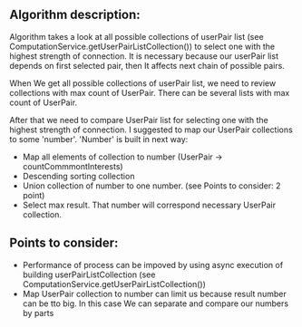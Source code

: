 ## Algorithm description:

Algorithm takes a look at all possible collections of userPair list (see ComputationService.getUserPairListCollection())
to select one with the highest strength of connection. It is necessary because our userPair list depends on first
selected pair, then It affects next chain of possible pairs.

When We get all possible collections of userPair list, we need to review collections with max count of UserPair.
There can be several lists with max count of UserPair.

After that we need to compare UserPair list for selecting one with the highest strength of connection. I suggested
to map our UserPair collections to some 'number'. 'Number' is built in next way:
* Map all elements of collection to number (UserPair -> countCommmontInterests)
* Descending sorting collection
* Union collection of number to one number. (see Points to consider: 2 point)
* Select max result. That number will correspond necessary UserPair collection.

## Points to consider:
- Performance of process can be impoved by using async execution of building userPairListCollection
(see ComputationService.getUserPairListCollection())
- Map UserPair collection to number can limit us because result number can be tto big. In this case We can separate and compare our
numbers by parts
